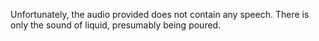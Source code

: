 Unfortunately, the audio provided does not contain any speech. There is only the sound of liquid, presumably being poured.